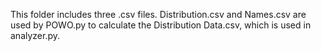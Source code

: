 This folder includes three .csv files. Distribution.csv and Names.csv are used by POWO.py to calculate the Distribution Data.csv, which is used in analyzer.py.
